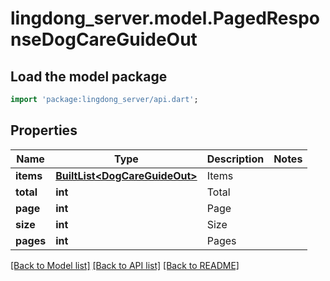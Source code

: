 # lingdong_server.model.PagedResponseDogCareGuideOut

## Load the model package
```dart
import 'package:lingdong_server/api.dart';
```

## Properties
Name | Type | Description | Notes
------------ | ------------- | ------------- | -------------
**items** | [**BuiltList&lt;DogCareGuideOut&gt;**](DogCareGuideOut.md) | Items | 
**total** | **int** | Total | 
**page** | **int** | Page | 
**size** | **int** | Size | 
**pages** | **int** | Pages | 

[[Back to Model list]](../README.md#documentation-for-models) [[Back to API list]](../README.md#documentation-for-api-endpoints) [[Back to README]](../README.md)


